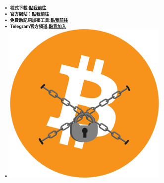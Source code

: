 - **程式下載:[點我前往](https://github.com/MR-WU3133/mnemonic-encrypt)**
- **官方網站：[點我前往](https://mnemonic-encryption-tool.mystrikingly.com)**
- **免費助記詞加密工具:[點我前往](https://github.com/MR-WU3133/mnemonic-encrypt.git)**
- **Telegram官方頻道:[點我加入](https://t.me/encryptiontoolWU)**
- ![image](https://github.com/MR-WU3133/MR-WU3133/blob/main/%E5%8A%A0%E5%AF%86%E5%B7%A5%E5%85%B7%E5%9C%96%E6%A8%99%20(%E9%80%8F%E6%98%8E).png)


